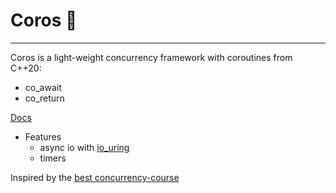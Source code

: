 # Coros 🚀

---
Coros is a light-weight concurrency framework with coroutines from C++20:
  - co_await
  - co_return

[Docs](docs/docs.md)

- Features
    - async io with [io_uring](https://github.com/axboe/liburing)
    - timers


Inspired by the [best concurrency-course](https://www.youtube.com/playlist?list=PL4_hYwCyhAva37lNnoMuBcKRELso5nvBm)